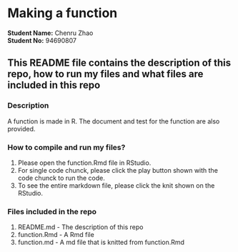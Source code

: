 # Making a function

**Student Name:** Chenru Zhao    
**Student No:** 94690807

## This README file contains the description of this repo, how to run my files and what files are included in this repo

### Description
A function is made in R. The document and test for the function are also provided.

### How to compile and run my files?
1. Please open the function.Rmd file in RStudio.
2. For single code chunck, please click the play button shown with the code chunck to run the code.
3. To see the entire markdown file, please click the knit shown on the RStudio.

### Files included in the repo
1. README.md - The description of this repo
2. function.Rmd - A Rmd file
3. function.md - A md file that is knitted from function.Rmd


